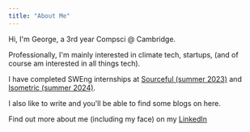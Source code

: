 ```yaml
---
title: "About Me"
---
```


Hi, I'm George, a 3rd year Compsci @ Cambridge.

Professionally, I'm mainly interested in climate tech, startups, (and of course am interested in all things tech).

I have completed SWEng internships at [Sourceful (summer 2023)](https://sourceful.com) and [Isometric (summer 2024)](https://isometric.com).

I also like to write and you'll be able to find some blogs on here.

Find out more about me (including my face) on my [LinkedIn](https://linkedin.com/in/george-pool)